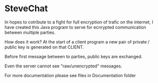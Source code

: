 # SteveChat
In hopes to cotribute to a fight for full encryption of trafic on the internet,
I have created this Java program to serve for ecnrypted communication between multiple parties.

How does it work?
At the start of a client program a new pair of private / public key is generated on that CLIENT. 

Before first message between to parties, public keys are exchanged. 

Even the server cannot see "raw/unencrypted" messages. 

For more documentation please see files in Documentation folder
